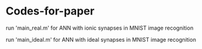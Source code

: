# Codes-for-paper
run 'main_real.m' for ANN with ionic synapses in MNIST image recognition

run 'main_ideal.m' for ANN with ideal synapses in MNIST image recognition
